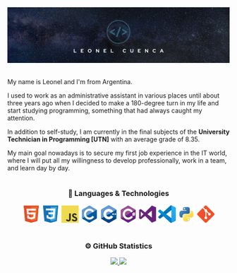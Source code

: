 <div align="center">
    <img src="https://github.com/LeoCuenca/LeoCuenca/blob/main/Header.png"/>
</div>
<br>
<div>
    <p>My name is Leonel and I'm from Argentina.</p>
    <p>I used to work as an administrative assistant in various places until about three years ago when I decided to make a 180-degree turn in my life and start studying programming, something that had always caught my attention.</p>
    <p>In addition to self-study, I am currently in the final subjects of the <b>University Technician in Programming [UTN]</b> with an average grade of 8.35.</p>
    <p>My main goal nowadays is to secure my first job experience in the IT world, where I will put all my willingness to develop professionally, work in a team, and learn day by day.</p>
</div>

<h1></h1>

<div align="center">
    <h3>🔨 Languages & Technologies</h3>
    <img src="https://github.com/devicons/devicon/blob/master/icons/html5/html5-original.svg" title="HTML5" alt="HTML" width="40" height="40"/>
    <img src="https://github.com/devicons/devicon/blob/master/icons/css3/css3-original.svg"  title="CSS3" alt="CSS" width="40" height="40"/>
    <img src="https://github.com/devicons/devicon/blob/master/icons/javascript/javascript-original.svg" title="JavaScript" alt="JavaScript" width="40" height="40"/>
    <img src="https://github.com/devicons/devicon/blob/master/icons/c/c-original.svg" title="C" alt="C" width="40" height="40"/>
    <img src="https://github.com/devicons/devicon/blob/master/icons/cplusplus/cplusplus-original.svg" alt="CPP" width="40" height="40"/>
    <img src="https://github.com/devicons/devicon/blob/master/icons/csharp/csharp-original.svg" title="CSharp" alt="CSharp" width="40" height="40"/>
    <img src="https://github.com/devicons/devicon/blob/master/icons/visualstudio/visualstudio-plain.svg" title="CSharp" alt="CSharp" width="40" height="40"/>
    <img src="https://github.com/devicons/devicon/blob/master/icons/vscode/vscode-original.svg" title="CSharp" alt="CSharp" width="40" height="40"/>
    <img src="https://github.com/devicons/devicon/blob/master/icons/python/python-original.svg" title="Git" **alt="Git" width="40" height="40"/>
    <img src="https://github.com/devicons/devicon/blob/master/icons/git/git-original.svg" title="Git" **alt="Git" width="40" height="40"/>
    <!--
        <img src="" title="Git" **alt="Git" width="40" height="40"/>
    -->
</div>
<h1></h1>
<h3 align="center">⚙️ GitHub Statistics</h3>
<p align="center">
<a href="https://github.com/ArisGuimera">
  <img height="180em" src="https://github-readme-stats-eight-theta.vercel.app/api?username=LeoCuenca&show_icons=true&theme=gotham&include_all_commits=true&count_private=true"/>
  <img height="180em" src="https://github-readme-stats-eight-theta.vercel.app/api/top-langs/?username=LeoCuenca&layout=compact&langs_count=8&theme=gotham"/>
</a>
</p>

<!--
-->










